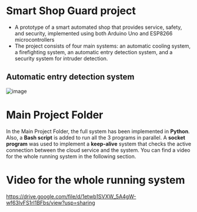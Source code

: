 # Smart Shop Guard project
- A prototype of a smart automated shop that provides service, safety, and security, implemented using both Arduino Uno and ESP8266 microcontrollers
- The project consists of four main systems: an automatic cooling system, a firefighting system, an automatic entry detection system, and a security system for intruder detection.

## Automatic entry detection system
![image](https://github.com/user-attachments/assets/f86acbed-ca17-4638-957b-704dc8fc865c)


# Main Project Folder
In the Main Project Folder, the full system has been implemented in **Python**. Also, a **Bash script** is added to run all the 3 programs in parallel. A **socket program** was used to implement a **keep-alive** system that checks the active connection between the cloud service and the system. You can find a video for the whole running system in the following section.

# Video for the whole running system

https://drive.google.com/file/d/1etwb1SVXW_5A4gW-wf63lvFS1rl1BFbs/view?usp=sharing


